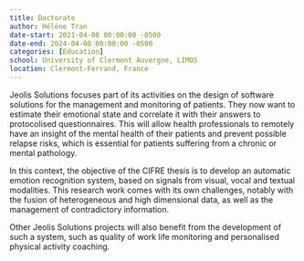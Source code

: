 ```yaml
---
title: Doctorate
author: Hélène Tran
date-start: 2021-04-08 00:00:00 -0500
date-end: 2024-04-08 00:00:00 -0500
categories: [Education]
school: University of Clermont Auvergne, LIMOS
location: Clermont-Ferrand, France
---
```


Jeolis Solutions focuses part of its activities on the design of software solutions for the management and monitoring of patients. They now want to estimate their emotional state and correlate it with their answers to protocolised questionnaires. This will allow health professionals to remotely have an insight of the mental health of their patients and prevent possible relapse risks, which is essential for patients suffering from a chronic or mental pathology.
 
In this context, the objective of the CIFRE thesis is to develop an automatic emotion recognition system, based on signals from visual, vocal and textual modalities. This research work comes with its own challenges, notably with the fusion of heterogeneous and high dimensional data, as well as the management of contradictory information.
 
Other Jeolis Solutions projects will also benefit from the development of such a system, such as quality of work life monitoring and personalised physical activity coaching.